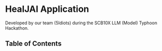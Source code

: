 # HealJAI Application

Developed by our team (5Idiots) during the SCB10X LLM (Model) Typhoon Hackathon.

## Table of Contents


